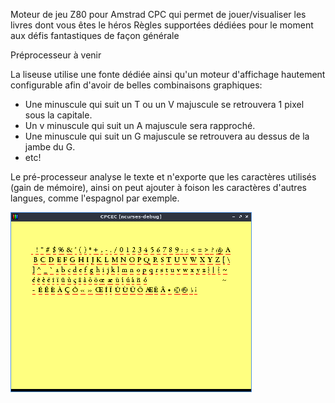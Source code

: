 Moteur de jeu Z80 pour Amstrad CPC qui permet de jouer/visualiser les livres dont vous êtes le héros
Règles supportées dédiées pour le moment aux défis fantastiques de façon générale

Préprocesseur à venir

La liseuse utilise une fonte dédiée ainsi qu'un moteur d'affichage hautement configurable afin d'avoir de belles combinaisons graphiques:
- Une minuscule qui suit un T ou un V majuscule se retrouvera 1 pixel sous la capitale.
- Un v minuscule qui suit un A majuscule sera rapproché.
- Une minuscule qui suit un G majuscule se retrouvera au dessus de la jambe du G.
- etc!

Le pré-processeur analyse le texte et n'exporte que les caractères utilisés (gain de mémoire), ainsi on peut ajouter à foison les caractères d'autres langues, comme l'espagnol par exemple.

![screenshot](https://github.com/EdouardBERGE/moteur-LDVELH/blob/main/z80_engine/fonte.png)


